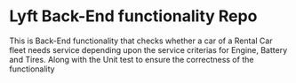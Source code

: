 # Lyft Back-End functionality Repo

This is Back-End functionality that checks whether a car of a Rental Car fleet needs service depending upon the service criterias for Engine, Battery and Tires. Along with the Unit test to ensure the correctness of the functionality
